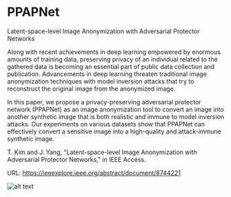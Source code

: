# PPAPNet
Latent-space-level Image Anonymization
with Adversarial Protector Networks

Along with recent achievements in deep learning empowered by enormous amounts of training data, preserving privacy of an individual related to the gathered data is becoming an essential part of public data collection and publication. Advancements in deep learning threaten traditional image anonymization techniques with model inversion attacks that try to reconstruct the original image from the anonymized image. 

In this paper, we propose a privacy-preserving adversarial protector network (PPAPNet) as an image anonymization tool to convert an image into another synthetic image that is both realistic and immune to model inversion attacks. Our experiments on various datasets show that PPAPNet can effectively convert a sensitive image into a high-quality and attack-immune synthetic image. 

T. Kim and J. Yang, "Latent-space-level Image Anonymization with Adversarial Protector Networks," in IEEE Access.

URL: https://ieeexplore.ieee.org/abstract/document/8744221

![alt text](https://github.com/tgisaturday/PPAP/blob/master/figure1.png)
